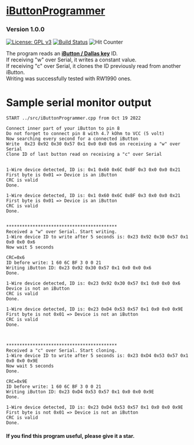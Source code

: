 # [iButtonProgrammer](https://github.com/ArminJo/iButtonProgrammer)
### Version 1.0.0
[![License: GPL v3](https://img.shields.io/badge/License-GPLv3-blue.svg)](https://www.gnu.org/licenses/gpl-3.0)
[![Build Status](https://github.com/ArminJo/iButtonProgrammer/workflows/TestCompile/badge.svg)](https://github.com/ArminJo/iButtonProgrammer/actions)
![Hit Counter](https://visitor-badge.laobi.icu/badge?page_id=ArminJo_iButtonProgrammer)


The program reads an **[iButton / Dallas key](https://en.wikipedia.org/wiki/1-Wire)** ID.<br/>
If receiving "w" over Serial, it writes a constant value.<br/>
If receiving "c" over Serial, it clones the ID previously read from another iButton.<br/>
Writing was successfully tested with RW1990 ones.

# Sample serial monitor output
```
START ../src/iButtonProgrammer.cpp from Oct 19 2022

Connect inner part of your iButton to pin 8
Do not forget to connect pin 8 with 4.7 kOhm to VCC (5 volt)
Now searching every second for a connected iButton
Write  0x23 0x92 0x30 0x57 0x1 0x0 0x0 0x6 on receiving a "w" over Serial
Clone ID of last button read on receiving a "c" over Serial


1-Wire device detected, ID is: 0x1 0x60 0x6C 0xBF 0x3 0x0 0x0 0x21
First byte is 0x01 => Device is an iButton
CRC is valid
Done.

1-Wire device detected, ID is: 0x1 0x60 0x6C 0xBF 0x3 0x0 0x0 0x21
First byte is 0x01 => Device is an iButton
CRC is valid
Done.


******************************************
Received a "w" over Serial. Start writing.
1-Wire device ID to write after 5 seconds is: 0x23 0x92 0x30 0x57 0x1 0x0 0x0 0x6
Now wait 5 seconds

CRC=0x6
ID before write: 1 60 6C BF 3 0 0 21
Writing iButton ID: 0x23 0x92 0x30 0x57 0x1 0x0 0x0 0x6
Done.

1-Wire device detected, ID is: 0x23 0x92 0x30 0x57 0x1 0x0 0x0 0x6
Device is not an iButton
CRC is valid
Done.

1-Wire device detected, ID is: 0x23 0xD4 0x53 0x57 0x1 0x0 0x0 0x9E
First byte is not 0x01 => Device is not an iButton
CRC is valid
Done.



******************************************
Received a "c" over Serial. Start cloning.
1-Wire device ID to write after 5 seconds is: 0x23 0xD4 0x53 0x57 0x1 0x0 0x0 0x9E
Now wait 5 seconds
Done.

CRC=0x9E
ID before write: 1 60 6C BF 3 0 0 21
Writing iButton ID: 0x23 0xD4 0x53 0x57 0x1 0x0 0x0 0x9E
Done.

1-Wire device detected, ID is: 0x23 0xD4 0x53 0x57 0x1 0x0 0x0 0x9E
First byte is not 0x01 => Device is not an iButton
CRC is valid
Done.

```

#### If you find this program useful, please give it a star.
